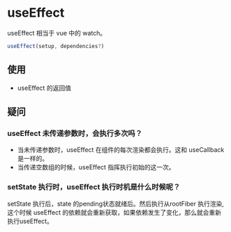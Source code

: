 # useEffect
useEffect 相当于 vue 中的 watch。
```javascript
useEffect(setup, dependencies?)
```
## 使用
- useEffect 的返回值
## 疑问
### useEffect 未传递参数时，会执行多次吗？
- 当未传递参数时，useEffect 在组件的每次渲染都会执行。这和 useCallback 是一样的。
- 当传递空数组的时候，useEffect 指挥执行初始的这一次。
### setState 执行时，useEffect 执行时机是什么时候呢？
setState 执行后，state 的pending状态就绪后。然后执行从rootFiber 执行渲染,这个时候 useEffect
的依赖就会重新获取，如果依赖发生了变化，那么就会重新执行useEffect。
